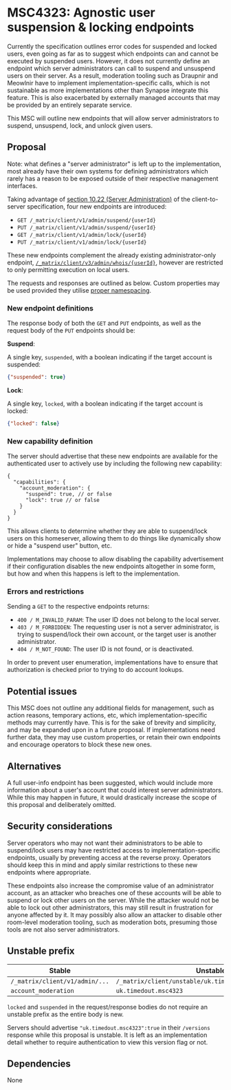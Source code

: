 # MSC4323: Agnostic user suspension & locking endpoints

Currently the specification outlines error codes for suspended and locked users,
even going as far as to suggest which endpoints can and cannot be executed by suspended users.
However, it does not currently define an endpoint which server administrators can call to suspend
and unsuspend users on their server.
As a result, moderation tooling such as Draupnir and Meowlnir have to implement
implementation-specific calls, which is not sustainable as more implementations other than Synapse
integrate this feature. This is also exacerbated by externally managed accounts that may be
provided by an entirely separate service.

This MSC will outline new endpoints that will allow server administrators to
suspend, unsuspend, lock, and unlock given users.

## Proposal

Note: what defines a "server administrator" is left up to the implementation,
most already have their own systems for defining administrators which rarely has a reason to be
exposed outside of their respective management interfaces.

Taking advantage of [section 10.22 (Server Administration)][p1] of the client-to-server specification,
four new endpoints are introduced:

- `GET /_matrix/client/v1/admin/suspend/{userId}`
- `PUT /_matrix/client/v1/admin/suspend/{userId}`
- `GET /_matrix/client/v1/admin/lock/{userId}`
- `PUT /_matrix/client/v1/admin/lock/{userId}`

These new endpoints complement the already existing administrator-only endpoint,
[`/_matrix/client/v3/admin/whois/{userId}`][p2], however are restricted to only permitting
execution on local users.

The requests and responses are outlined as below. Custom properties may be used provided they
utilise [proper namespacing][p3].

### New endpoint definitions

The response body of both the `GET` and `PUT` endpoints, as well as the request body of the
`PUT` endpoints should be:

**Suspend**:

A single key, `suspended`, with a boolean indicating if the target account is suspended:

```json
{"suspended": true}
```

**Lock**:

A single key, `locked`, with a boolean indicating if the target account is locked:

```json
{"locked": false}
```

### New capability definition

The server should advertise that these new endpoints are available for the authenticated user
to actively use by including the following new capability:

```json5
{
  "capabilities": {
    "account_moderation": {
      "suspend": true, // or false
      "lock": true // or false
    }
  }
}
```

This allows clients to determine whether they are able to suspend/lock users on this homeserver,
allowing them to do things like dynamically show or hide a "suspend user" button, etc.

Implementations may choose to allow disabling the capability advertisement if their configuration
disables the new endpoints altogether in some form, but how and when this happens is left to the
implementation.

### Errors and restrictions

Sending a `GET` to the respective endpoints returns:

- `400 / M_INVALID_PARAM`: The user ID does not belong to the local server.
- `403 / M_FORBIDDEN`: The requesting user is not a server administrator, is trying to suspend/lock
  their own account, or the target user is another administrator.
- `404 / M_NOT_FOUND`: The user ID is not found, or is deactivated.

In order to prevent user enumeration, implementations have to ensure that authorization is checked
prior to trying to do account lookups.

[p1]: https://spec.matrix.org/v1.15/client-server-api/#server-administration
[p2]: https://spec.matrix.org/v1.15/client-server-api/#get_matrixclientv3adminwhoisuserid
[p3]: https://spec.matrix.org/v1.15/appendices/#common-namespaced-identifier-grammar

## Potential issues

This MSC does not outline any additional fields for management, such as action reasons,
temporary actions, etc, which implementation-specific methods may currently have.
This is for the sake of brevity and simplicity, and may be expanded upon
in a future proposal. If implementations need further data, they may use custom properties,
or retain their own endpoints and encourage operators to block these new ones.

## Alternatives

A full user-info endpoint has been suggested, which would include more information about a user's
account that could interest server administrators. While this may happen in future, it would
drastically increase the scope of this proposal and deliberately omitted.

## Security considerations

Server operators who may not want their administrators to be able to suspend/lock users may have
restricted access to implementation-specific endpoints, usually by preventing access at the reverse
proxy. Operators should keep this in mind and apply similar restrictions to these new endpoints
where appropriate.

These endpoints also increase the compromise value of an administrator account, as an attacker who
breaches one of these accounts will be able to suspend or lock other users on the server. While
the attacker would not be able to lock out other administrators, this may still result in
frustration for anyone affected by it. It may possibly also allow an attacker to disable other
room-level moderation tooling, such as moderation bots, presuming those tools are not also server
administrators.

## Unstable prefix

| Stable | Unstable |
| ------ | -------- |
| `/_matrix/client/v1/admin/...` | `/_matrix/client/unstable/uk.timedout.msc4323/admin/...` |
| `account_moderation` | `uk.timedout.msc4323` |

`locked` and `suspended` in the request/response bodies do not require an unstable prefix
as the entire body is new.

Servers should advertise `"uk.timedout.msc4323":true` in their `/versions` response while this
proposal is unstable. It is left as an implementation detail whether to require authentication
to view this version flag or not.

## Dependencies

None
